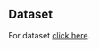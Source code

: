## Dataset

For dataset [click here](https://drive.google.com/file/d/1RgAKGw_u2MW2xFDUSiAwrFNPae7qj7zJ/view?usp=sharing).
